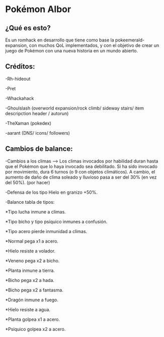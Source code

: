 # Pokémon Albor

## ¿Qué es esto?

Es un romhack en desarrollo que tiene como base la pokeemerald-expansion, con muchos QoL implementados, y con el objetivo de crear un juego de Pokémon con una nueva historia en un mundo abierto.

## Créditos:

-Rh-hideout 

-Pret

-Whackahack

-Ghoulslash (overworld expansion/rock climb/ sideway stairs/ item descripction header / autorun)

-TheXaman (pokedex)

-aarant (DNS/ icons/ followers)

## Cambios de balance:

-Cambios a los climas --> Los climas invocados por habilidad duran hasta que el Pokémon que lo haya invocado sea debilitado. Si ha sido invocado por movimiento, dura 6 turnos (o 9 con objetos climáticos). A cambio, el aumento de daño de clima soleado y lluvioso pasa a ser del 30% (en vez del 50%). (por hacer)

-Defensa de los tipo Hielo en granizo +50%.

-Balance tabla de tipos: 

*Tipo lucha inmune a climas.

*Tipo bicho y tipo psíquico inmunes a confusión.

*Tipo acero pierde inmunidad a climas.

*Normal pega x1 a acero.

*Hielo resiste a volador.

*Veneno pega x2 a bicho.

*Planta inmune a tierra.

*Bicho pega x2 a hada.

*Bicho pega x2 a fantasma.

*Dragón inmune a fuego.

*Hielo resiste a agua.

*Planta golpea x1 a acero.

*Psíquico golpea x2 a acero.
